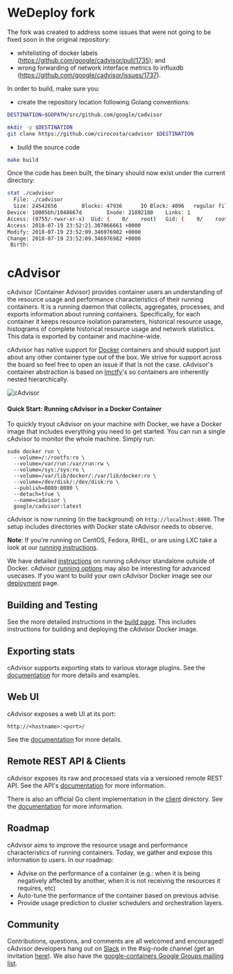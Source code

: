 # WeDeploy fork

The fork was created to address some issues that were not going to be fixed soon in the original repository:

- whitelisting of docker labels  (https://github.com/google/cadvisor/pull/1735); and
- wrong forwarding of network interface metrics to influxdb (https://github.com/google/cadvisor/issues/1737).

In order to build, make sure you:

- create the repository location following Golang conventions:

```sh
DESTINATION=$GOPATH/src/github.com/google/cadvisor

mkdir -p $DESTINATION
git clone https://github.com/cirocosta/cadvisor $DESTINATION
```

- build the source code

```sh
make build
```

Once the code has been built, the binary should now exist under the current directory:

```sh
stat ./cadvisor
  File: ./cadvisor
  Size: 24542656        Blocks: 47936      IO Block: 4096   regular file
Device: 10005bh/1048667d        Inode: 21892180    Links: 1
Access: (0755/-rwxr-xr-x)  Uid: (    0/    root)   Gid: (    0/    root)
Access: 2018-07-19 23:52:21.307066661 +0000
Modify: 2018-07-19 23:52:09.346976982 +0000
Change: 2018-07-19 23:52:09.346976982 +0000
 Birth: -
```

# cAdvisor

cAdvisor (Container Advisor) provides container users an understanding of the resource usage and performance characteristics of their running containers. It is a running daemon that collects, aggregates, processes, and exports information about running containers. Specifically, for each container it keeps resource isolation parameters, historical resource usage, histograms of complete historical resource usage and network statistics. This data is exported by container and machine-wide.

cAdvisor has native support for [Docker](https://github.com/docker/docker) containers and should support just about any other container type out of the box. We strive for support across the board so feel free to open an issue if that is not the case. cAdvisor's container abstraction is based on [lmctfy](https://github.com/google/lmctfy)'s so containers are inherently nested hierarchically.

![cAdvisor](logo.png "cAdvisor")

#### Quick Start: Running cAdvisor in a Docker Container

To quickly tryout cAdvisor on your machine with Docker, we have a Docker image that includes everything you need to get started. You can run a single cAdvisor to monitor the whole machine. Simply run:

```
sudo docker run \
  --volume=/:/rootfs:ro \
  --volume=/var/run:/var/run:rw \
  --volume=/sys:/sys:ro \
  --volume=/var/lib/docker/:/var/lib/docker:ro \
  --volume=/dev/disk/:/dev/disk:ro \
  --publish=8080:8080 \
  --detach=true \
  --name=cadvisor \
  google/cadvisor:latest
```

cAdvisor is now running (in the background) on `http://localhost:8080`. The setup includes directories with Docker state cAdvisor needs to observe.

**Note**: If you're running on CentOS, Fedora, RHEL, or are using LXC take a look at our [running instructions](docs/running.md).

We have detailed [instructions](docs/running.md#standalone) on running cAdvisor standalone outside of Docker. cAdvisor [running options](docs/runtime_options.md) may also be interesting for advanced usecases. If you want to build your own cAdvisor Docker image see our [deployment](docs/deploy.md) page.

## Building and Testing

See the more detailed instructions in the [build page](docs/development/build.md). This includes instructions for building and deploying the cAdvisor Docker image.

## Exporting stats

cAdvisor supports exporting stats to various storage plugins. See the [documentation](docs/storage/README.md) for more details and examples.

## Web UI

cAdvisor exposes a web UI at its port:

`http://<hostname>:<port>/`

See the [documentation](docs/web.md) for more details.

## Remote REST API & Clients

cAdvisor exposes its raw and processed stats via a versioned remote REST API. See the API's [documentation](docs/api.md) for more information.

There is also an official Go client implementation in the [client](client/) directory. See the [documentation](docs/clients.md) for more information.

## Roadmap

cAdvisor aims to improve the resource usage and performance characteristics of running containers. Today, we gather and expose this information to users. In our roadmap:
- Advise on the performance of a container (e.g.: when it is being negatively affected by another, when it is not receiving the resources it requires, etc)
- Auto-tune the performance of the container based on previous advise.
- Provide usage prediction to cluster schedulers and orchestration layers.

## Community

Contributions, questions, and comments are all welcomed and encouraged! cAdvisor developers hang out on [Slack](https://kubernetes.slack.com) in the #sig-node channel (get an invitation [here](http://slack.kubernetes.io/)). We also have the [google-containers Google Groups mailing list](https://groups.google.com/forum/#!forum/google-containers).
